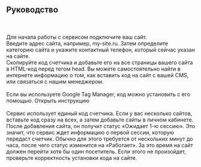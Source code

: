 ## Руководство
<br>
<br>
Для начала работы с сервисом подключите ваш сайт.

<br>
Введите адрес сайта, например, my-site.ru. Затем определите категорию сайта и укажите контактный телефон, который сейчас указан на сайте.

<br>
Скопируйте код счетчика и добавьте его на все страницы вашего сайта в HTML-код перед тегом head. Вы можете самостоятельно найти в интернете информацию о том, как вставить код на сайт с вашей CMS, или связаться с нашим менеджером.

<br>
<br>
<Alert>Если вы используете Google Tag Manager, код можно установить с его помощью. <OnboardingLink to="/sites/gtm.md">Открыть инструкцию</OnboardingLink></Alert>
<br>
<br>
Сервис использует единый код счетчика. Если у вас несколько сайтов, вставьте код сразу на всех, а затем добавьте сайты в личном кабинете.

<br>
После добавления сайта, он получит статус «Ожидает 1-ю сессию». Это значит, что сервис ждет информацию о первой сессии, которую передаст счетчик. Обычно для этого требуется от нескольких минут до часа, после чего статус изменится на «Работает». За это время на сайт должен перейти хотя бы один посетитель. Если этого не произойдет, проверьте корректность установки кода на сайте.
